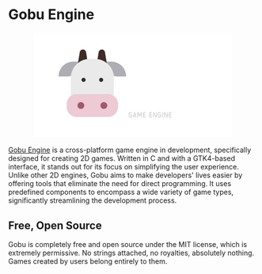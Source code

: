 # Gobu Engine

<p align="center">
  <a href="https://gobuengine.org">
    <img src="logo.png" width="400" alt="Godot Engine logo">
  </a>
</p>

[Gobu Engine](https://gobuengine.org) is a cross-platform game engine in development, specifically designed for creating 2D games. Written in C and with a GTK4-based interface, it stands out for its focus on simplifying the user experience. Unlike other 2D engines, Gobu aims to make developers' lives easier by offering tools that eliminate the need for direct programming. It uses predefined components to encompass a wide variety of game types, significantly streamlining the development process.

## Free, Open Source
Gobu is completely free and open source under the MIT license, which is extremely permissive. No strings attached, no royalties, absolutely nothing. Games created by users belong entirely to them.
